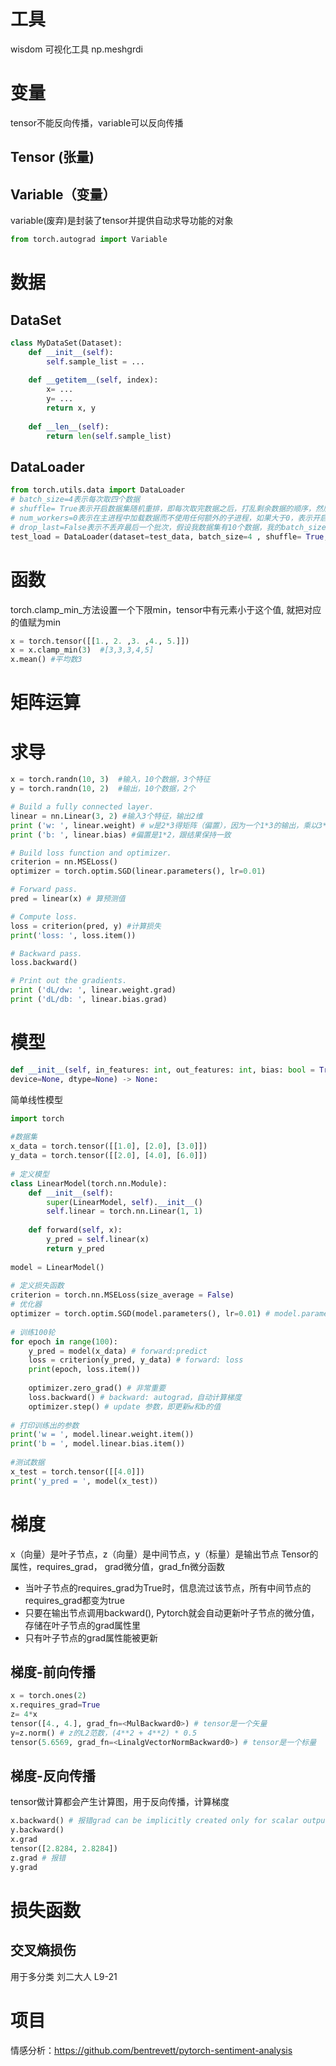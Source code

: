 
# 工具
wisdom 可视化工具
np.meshgrdi

# 变量
tensor不能反向传播，variable可以反向传播
## Tensor (张量)


## Variable（变量）
variable(废弃)是封装了tensor并提供自动求导功能的对象
```python
from torch.autograd import Variable

```


# 数据
## DataSet
```python
class MyDataSet(Dataset):
    def __init__(self):
        self.sample_list = ...
 
    def __getitem__(self, index):
        x= ...
        y= ...
        return x, y
 
    def __len__(self):
        return len(self.sample_list)
```
## DataLoader
```python
from torch.utils.data import DataLoader
# batch_size=4表示每次取四个数据
# shuffle= True表示开启数据集随机重排，即每次取完数据之后，打乱剩余数据的顺序，然后再进行下一次取
# num_workers=0表示在主进程中加载数据而不使用任何额外的子进程，如果大于0，表示开启多个进程，进程越多，处理数据的速度越快，但是会使电脑性能下降，占用更多的内存
# drop_last=False表示不丢弃最后一个批次，假设我数据集有10个数据，我的batch_size=3，即每次取三个数据，那么我最后一次只有一个数据能取，如果设置为true，则不丢弃这个包含1个数据的子集数据，反之则丢弃
test_load = DataLoader(dataset=test_data, batch_size=4 , shuffle= True, num_workers=0,drop_last=False)
```


# 函数

torch.clamp_min_方法设置一个下限min，tensor中有元素小于这个值, 就把对应的值赋为min
```python
x = torch.tensor([[1., 2. ,3. ,4., 5.]])
x = x.clamp_min(3)  #[3,3,3,4,5]
x.mean() #平均数3
```


# 矩阵运算


# 求导
```python
x = torch.randn(10, 3)  #输入，10个数据，3个特征
y = torch.randn(10, 2)  #输出，10个数据，2个

# Build a fully connected layer.
linear = nn.Linear(3, 2) #输入3个特征，输出2维
print ('w: ', linear.weight) # w是2*3得矩阵（偏置），因为一个1*3的输出，乘以3*2的矩阵，才能得到一个1*2的结果
print ('b: ', linear.bias) #偏置是1*2，跟结果保持一致

# Build loss function and optimizer.
criterion = nn.MSELoss()
optimizer = torch.optim.SGD(linear.parameters(), lr=0.01)

# Forward pass.
pred = linear(x) # 算预测值

# Compute loss.
loss = criterion(pred, y) #计算损失
print('loss: ', loss.item())

# Backward pass.
loss.backward() 

# Print out the gradients.
print ('dL/dw: ', linear.weight.grad) 
print ('dL/db: ', linear.bias.grad)
```

# 模型

```python 
def __init__(self, in_features: int, out_features: int, bias: bool = True,  
device=None, dtype=None) -> None:
```

简单线性模型
```python
import torch  
  
#数据集  
x_data = torch.tensor([[1.0], [2.0], [3.0]])  
y_data = torch.tensor([[2.0], [4.0], [6.0]])  
  
# 定义模型  
class LinearModel(torch.nn.Module):  
	def __init__(self):  
		super(LinearModel, self).__init__()  
		self.linear = torch.nn.Linear(1, 1)  
  
	def forward(self, x):  
		y_pred = self.linear(x)  
		return y_pred  
  
model = LinearModel()  
  
# 定义损失函数  
criterion = torch.nn.MSELoss(size_average = False)  
# 优化器  
optimizer = torch.optim.SGD(model.parameters(), lr=0.01) # model.parameters()自动完成参数的初始化操作，这个地方我可能理解错了  
  
# 训练100轮  
for epoch in range(100):  
	y_pred = model(x_data) # forward:predict  
	loss = criterion(y_pred, y_data) # forward: loss  
	print(epoch, loss.item())  
  
	optimizer.zero_grad() # 非常重要  
	loss.backward() # backward: autograd，自动计算梯度  
	optimizer.step() # update 参数，即更新w和b的值  
  
# 打印训练出的参数  
print('w = ', model.linear.weight.item())  
print('b = ', model.linear.bias.item())  
  
#测试数据  
x_test = torch.tensor([[4.0]])  
print('y_pred = ', model(x_test))
```
# 梯度
x（向量）是叶子节点，z（向量）是中间节点，y（标量）是输出节点
Tensor的属性，requires_grad， grad微分值，grad_fn微分函数
- 当叶子节点的requires_grad为True时，信息流过该节点，所有中间节点的requires_grad都变为true
- 只要在输出节点调用backward(), Pytorch就会自动更新叶子节点的微分值，存储在叶子节点的grad属性里
- 只有叶子节点的grad属性能被更新
## 梯度-前向传播
```python
x = torch.ones(2)
x.requires_grad=True
z= 4*x
tensor([4., 4.], grad_fn=<MulBackward0>) # tensor是一个矢量
y=z.norm() # z的L2范数，(4**2 + 4**2) * 0.5
tensor(5.6569, grad_fn=<LinalgVectorNormBackward0>) # tensor是一个标量
```
## 梯度-反向传播
tensor做计算都会产生计算图，用于反向传播，计算梯度
```python
x.backward() # 报错grad can be implicitly created only for scalar outputs， 只能作用于标量
y.backward()
x.grad
tensor([2.8284, 2.8284])
z.grad # 报错
y.grad
```


# 损失函数
## 交叉熵损伤
用于多分类
刘二大人 L9-21



# 项目

情感分析：https://github.com/bentrevett/pytorch-sentiment-analysis

